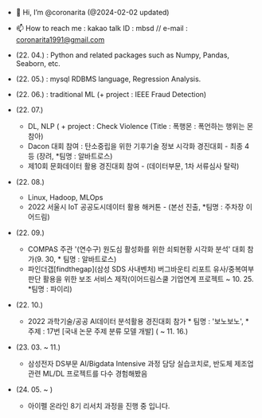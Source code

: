 
- 👋 Hi, I’m @coronarita (@2024-02-02 updated)
- 📫 How to reach me : kakao talk ID : mbsd // e-mail : coronarita1991@gmail.com

- (22. 04.) : Python and related packages such as Numpy, Pandas, Seaborn, etc.
- (22. 05.) : mysql RDBMS language, Regression Analysis.
- (22. 06.) : traditional ML (+ project : IEEE Fraud Detection)
- (22. 07.)
  - DL, NLP ( + project : Check Violence (Title : 폭행몬 : 폭언하는 행위는 몬참아)
  - Dacon 대회 참여 : 탄소중립을 위한 기후기술 정보 시각화 경진대회 - 최종 4등 (장려, *팀명 : 알바트로스)
  - 제10회 문화데이터 활용 경진대회 참여 - (데이터부문, 1차 서류심사 탈락)
- (22. 08.)
  - Linux, Hadoop, MLOps
  - 2022 서울시 IoT 공공도시데이터 활용 해커톤 - (본선 진출, *팀명 : 주차장 이어드림)
  
- (22. 09.)
  - COMPAS 주관 '(연수구) 원도심 활성화를 위한 쇠퇴현황 시각화 분석' 대회 참가(9. 30, * 팀명 : 알바트로스)
  - 파인더갭[findthegap](삼성 SDS 사내벤처) 버그바운티 리포트 유사/중복여부 판단 활용을 위한 보조 서비스 제작(이어드림스쿨 기업연계 프로젝트 ~ 10. 25. *팀명 : 파이리)
  
- (22. 10.)
  - 2022 과학기술/공공 AI데이터 분석활용 경진대회 참가 * 팀명 : '보노보노', * 주제 : 17번 [국내 논문 주제 분류 모델 개발] ( ~ 11. 16.)

- (23. 03. ~ 11.)
  - 삼성전자 DS부문 AI/Bigdata Intensive 과정 담당 실습코치로, 반도체 제조업 관련 ML/DL 프로젝트를 다수 경험해봤음

- (24. 05. ~ )
  - 아이펠 온라인 8기 리서치 과정을 진행 중 입니다.
 
<!---
coronarita/coronarita is a ✨ special ✨ repository because its `README.md` (this file) appears on your GitHub profile.
You can click the Preview link to take a look at your changes.
--->

